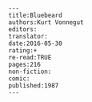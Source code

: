 
    ---
    title:Bluebeard
    authors:Kurt Vonnegut
    editors:
    translator:
    date:2016-05-30
    rating:+
    re-read:TRUE
    pages:216
    non-fiction:
    comic:
    published:1987
    ---

    